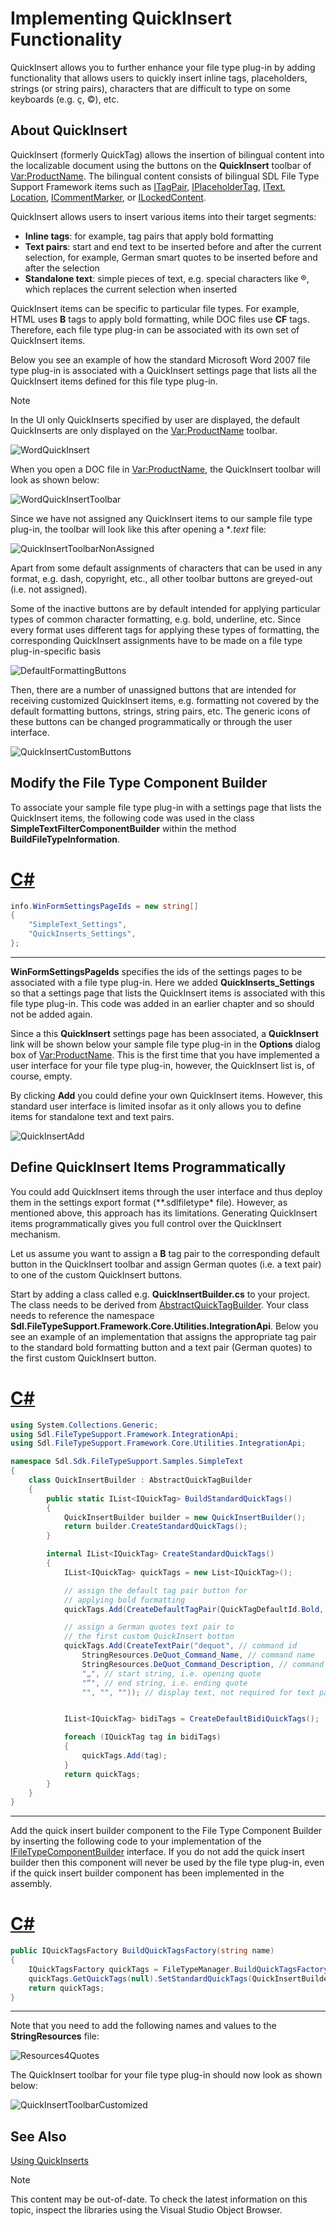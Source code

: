 Implementing QuickInsert Functionality
===

QuickInsert allows you to further enhance your file type plug-in by adding functionality that allows users to quickly insert inline tags, placeholders, strings (or string pairs), characters that are difficult to type on some keyboards (e.g. ç, ©), etc.

About QuickInsert
--

QuickInsert (formerly QuickTag) allows the insertion of bilingual content into the localizable document using the buttons on the **QuickInsert** toolbar of <Var:ProductName>. The bilingual content consists of bilingual SDL File Type Support Framework items such as [ITagPair](../../api/filetypesupport/Sdl.FileTypeSupport.Framework.BilingualApi.ITagPair.yml), [IPlaceholderTag](../../api/filetypesupport/Sdl.FileTypeSupport.Framework.BilingualApi.IPlaceholderTag.yml), [IText](../../api/filetypesupport/Sdl.FileTypeSupport.Framework.BilingualApi.IText.yml), [Location](../../api/filetypesupport/Sdl.FileTypeSupport.Framework.BilingualApi.Location.yml), [ICommentMarker](../../api/filetypesupport/Sdl.FileTypeSupport.Framework.BilingualApi.ICommentMarker.yml), or [ILockedContent](../../api/filetypesupport/Sdl.FileTypeSupport.Framework.BilingualApi.ILockedContent.yml).

QuickInsert allows users to insert various items into their target segments:

* **Inline tags**: for example, tag pairs that apply bold formatting
* **Text pairs**: start and end text to be inserted before and after the current selection, for example, German smart quotes to be inserted before and after the selection
* **Standalone text**: simple pieces of text, e.g. special characters like ®, which replaces the current selection when inserted

QuickInsert items can be specific to particular file types. For example, HTML uses **B** tags to apply bold formatting, while DOC files use **CF** tags. Therefore, each file type plug-in can be associated with its own set of QuickInsert items.

Below you see an example of how the standard Microsoft Word 2007 file type plug-in is associated with a QuickInsert settings page that lists all the QuickInsert items defined for this file type plug-in.

>[!NOTE]
>
>In the UI only QuickInserts specified by user are displayed, the default QuickInserts are only displayed on the <Var:ProductName> toolbar.

![WordQuickInsert](images/WordQuickInsert.jpg)

When you open a DOC file in <Var:ProductName>, the QuickInsert toolbar will look as shown below:

![WordQuickInsertToolbar](images/WordQuickInsertToolbar.jpg)


Since we have not assigned any QuickInsert items to our sample file type plug-in, the toolbar will look like this after opening a **.text* file:


![QuickInsertToolbarNonAssigned](images/QuickInsertToolbarNonAssigned.jpg)

Apart from some default assignments of characters that can be used in any format, e.g. dash, copyright, etc., all other toolbar buttons are greyed-out (i.e. not assigned).

Some of the inactive buttons are by default intended for applying particular types of common character formatting, e.g. bold, underline, etc. Since every format uses different tags for applying these types of formatting, the corresponding QuickInsert assignments have to be made on a file type plug-in-specific basis


![DefaultFormattingButtons](images/DefaultFormattingButtons.jpg)

Then, there are a number of unassigned buttons that are intended for receiving customized QuickInsert items, e.g. formatting not covered by the default formatting buttons, strings, string pairs, etc. The generic icons of these buttons can be changed programmatically or through the user interface.


![QuickInsertCustomButtons](images/QuickInsertCustomButtons.jpg)

Modify the File Type Component Builder
--

To associate your sample file type plug-in with a settings page that lists the QuickInsert items, the following code was used in the class **SimpleTextFilterComponentBuilder** within the method **BuildFileTypeInformation**.

# [C#](#tab/tabid-1)
```cs
info.WinFormSettingsPageIds = new string[]
{
    "SimpleText_Settings",
    "QuickInserts_Settings",
};
```
***

**WinFormSettingsPageIds** specifies the ids of the settings pages to be associated with a file type plug-in. Here we added **QuickInserts_Settings** so that a settings page that lists the QuickInsert items is associated with this file type plug-in. This code was added in an earlier chapter and so should not be added again.

Since a this **QuickInsert** settings page has been associated, a **QuickInsert** link will be shown below your sample file type plug-in in the **Options** dialog box of <Var:ProductName>. This is the first time that you have implemented a user interface for your file type plug-in, however, the QuickInsert list is, of course, empty.

By clicking **Add** you could define your own QuickInsert items. However, this standard user interface is limited insofar as it only allows you to define items for standalone text and text pairs.

![QuickInsertAdd](images/QuickInsertAdd.jpg)


Define QuickInsert Items Programmatically
--

You could add QuickInsert items through the user interface and thus deploy them in the settings export format (**.sdlfiletype* file). However, as mentioned above, this approach has its limitations. Generating QuickInsert items programmatically gives you full control over the QuickInsert mechanism.

Let us assume you want to assign a **B** tag pair to the corresponding default button in the QuickInsert toolbar and assign German quotes (i.e. a text pair) to one of the custom QuickInsert buttons.

Start by adding a class called e.g. **QuickInsertBuilder.cs** to your project. The class needs to be derived from [AbstractQuickTagBuilder](../../api/filetypesupport/Sdl.FileTypeSupport.Framework.Core.Utilities.IntegrationApi.AbstractQuickTagBuilder.yml). Your class needs to reference the namespace **Sdl.FileTypeSupport.Framework.Core.Utilities.IntegrationApi**. Below you see an example of an implementation that assigns the appropriate tag pair to the standard bold formatting button and a text pair (German quotes) to the first custom QuickInsert button.

# [C#](#tab/tabid-2)
```cs
using System.Collections.Generic;
using Sdl.FileTypeSupport.Framework.IntegrationApi;
using Sdl.FileTypeSupport.Framework.Core.Utilities.IntegrationApi;

namespace Sdl.Sdk.FileTypeSupport.Samples.SimpleText
{
    class QuickInsertBuilder : AbstractQuickTagBuilder
    {
        public static IList<IQuickTag> BuildStandardQuickTags()
        {
            QuickInsertBuilder builder = new QuickInsertBuilder();
            return builder.CreateStandardQuickTags();
        }

        internal IList<IQuickTag> CreateStandardQuickTags()
        {
            IList<IQuickTag> quickTags = new List<IQuickTag>();

            // assign the default tag pair button for
            // applying bold formatting
            quickTags.Add(CreateDefaultTagPair(QuickTagDefaultId.Bold, "<b>", "</b>", "b"));

            // assign a German quotes text pair to 
            // the first custom QuickInsert botton
            quickTags.Add(CreateTextPair("dequot", // command id
                StringResources.DeQuot_Command_Name, // command name
                StringResources.DeQuot_Command_Description, // command description 
                "„", // start string, i.e. opening quote
                "“", // end string, i.e. ending quote
                "", "", "")); // display text, not required for text pairs, therefore left empty


            IList<IQuickTag> bidiTags = CreateDefaultBidiQuickTags();

            foreach (IQuickTag tag in bidiTags)
            {
                quickTags.Add(tag);
            }
            return quickTags;
        }
    }
}
```
***

Add the quick insert builder component to the File Type Component Builder by inserting the following code to your implementation of the [IFileTypeComponentBuilder](../../api/filetypesupport/Sdl.FileTypeSupport.Framework.IntegrationApi.IFileTypeComponentBuilder.yml) interface. If you do not add the quick insert builder then this component will never be used by the file type plug-in, even if the quick insert builder component has been implemented in the assembly.

# [C#](#tab/tabid-3)
```cs
public IQuickTagsFactory BuildQuickTagsFactory(string name)
{
    IQuickTagsFactory quickTags = FileTypeManager.BuildQuickTagsFactory();
    quickTags.GetQuickTags(null).SetStandardQuickTags(QuickInsertBuilder.BuildStandardQuickTags());
    return quickTags;
}
```
***


Note that you need to add the following names and values to the **StringResources** file:

![Resources4Quotes](images/Resources4Quotes.jpg)

The QuickInsert toolbar for your file type plug-in should now look as shown below:

![QuickInsertToolbarCustomized](images/QuickInsertToolbarCustomized.jpg)

See Also
--



[Using QuickInserts](using_quickinserts.md)


>[!NOTE]
>
> This content may be out-of-date. To check the latest information on this topic, inspect the libraries using the Visual Studio Object Browser.